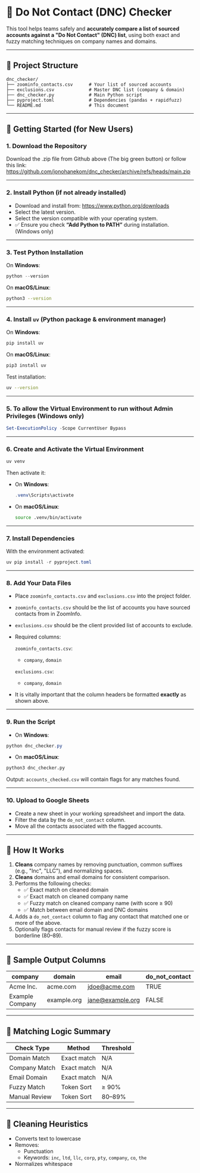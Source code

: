 
# 🛑 Do Not Contact (DNC) Checker

This tool helps teams safely and **accurately compare a list of sourced accounts against a "Do Not Contact" (DNC) list**, using both exact and fuzzy matching techniques on company names and domains.

---

## 📁 Project Structure

```
dnc_checker/
├── zoominfo_contacts.csv      # Your list of sourced accounts
├── exclusions.csv             # Master DNC list (company & domain)
├── dnc_checker.py             # Main Python script
├── pyproject.toml             # Dependencies (pandas + rapidfuzz)
└── README.md                  # This document
```

---

## 🚀 Getting Started (for New Users)

### 1. Download the Repository


Download the .zip file from Github above (The big green button) or follow this link: https://github.com/jonohanekom/dnc_checker/archive/refs/heads/main.zip


---

### 2. Install Python (if not already installed)

- Download and install from: https://www.python.org/downloads
- Select the latest version.
- Select the version compatible with your operating system.
- ✅ Ensure you check **“Add Python to PATH”** during installation. (Windows only)

---

### 3. Test Python Installation

On **Windows**:
```powershell
python --version 
```
On **macOS/Linux**:
```bash
python3 --version
```

---

### 4. Install `uv` (Python package & environment manager)

On **Windows**:
```powershell
pip install uv
```
On **macOS/Linux**:
```bash
pip3 install uv
```
Test installation:

```bash
uv --version
```

---
### 5. To allow the Virtual Environment to run without Admin Privileges (Windows only)
```powershell
Set-ExecutionPolicy -Scope CurrentUser Bypass
```
---
### 6. Create and Activate the Virtual Environment

```bash
uv venv
```

Then activate it:

- On **Windows**:
  ```powershell
  .venv\Scripts\activate
  ```

- On **macOS/Linux**:
  ```bash
  source .venv/bin/activate
  ```

---

### 7. Install Dependencies

With the environment activated:

```powershell
uv pip install -r pyproject.toml
```

---

### 8. Add Your Data Files

- Place `zoominfo_contacts.csv` and `exclusions.csv` into the project folder.
- `zoominfo_contacts.csv` should be the list of accounts you have sourced contacts from in ZoomInfo.
- `exclusions.csv` should be the client provided list of accounts to exclude. 
- Required columns:

  `zoominfo_contacts.csv`:
  - `company`, `domain`

  `exclusions.csv`:
  - `company`, `domain`
- It is vitally important that the column headers be formatted **exactly** as shown above. 

---

### 9. Run the Script

- On **Windows**:
```powershell
python dnc_checker.py
```

- On **macOS/Linux**:
```bash
python3 dnc_checker.py
```
Output: `accounts_checked.csv` will contain flags for any matches found.

---

### 10. Upload to Google Sheets

- Create a new sheet in your working spreadsheet and import the data. 
- Filter the data by the `do_not_contact` column. 
- Move all the contacts associated with the flagged accounts.

---

## 🧠 How It Works

1. **Cleans** company names by removing punctuation, common suffixes (e.g., "Inc", "LLC"), and normalizing spaces.
2. **Cleans** domains and email domains for consistent comparison.
3. Performs the following checks:
   - ✅ Exact match on cleaned domain
   - ✅ Exact match on cleaned company name
   - ✅ Fuzzy match on cleaned company name (with score ≥ 90)
   - ✅ Match between email domain and DNC domains
4. Adds a `do_not_contact` column to flag any contact that matched one or more of the above.
5. Optionally flags contacts for manual review if the fuzzy score is borderline (80–89).

---

## 🧪 Sample Output Columns

| company         | domain        | email                | do_not_contact |
|------------------|---------------|------------------------|----------------|
| Acme Inc.       | acme.com      | jdoe@acme.com         | TRUE           |
| Example Company | example.org   | jane@example.org      | FALSE          |

---

## 👥 Matching Logic Summary

| Check Type      | Method         | Threshold |
|------------------|----------------|-----------|
| Domain Match     | Exact match    | N/A       |
| Company Match    | Exact match    | N/A       |
| Email Domain     | Exact match    | N/A       |
| Fuzzy Match      | Token Sort     | ≥ 90%     |
| Manual Review    | Token Sort     | 80–89%    |

---

## 🧹 Cleaning Heuristics

- Converts text to lowercase
- Removes:
  - Punctuation
  - Keywords: `inc`, `ltd`, `llc`, `corp`, `pty`, `company`, `co`, `the`
- Normalizes whitespace


